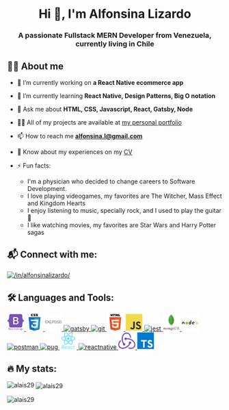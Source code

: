 <h1 align="center">Hi 👋, I'm Alfonsina Lizardo</h1>
<h3 align="center">A passionate Fullstack MERN Developer from Venezuela, currently living in Chile</h3>

<h2 align="left">👩‍💻 About me</h2>

- 🔭 I’m currently working on **a React Native ecommerce app**

- 🌱 I’m currently learning **React Native, Design Patterns, Big O notation**

- 💬 Ask me about **HTML, CSS, Javascript, React, Gatsby, Node**

- 👨‍💻 All of my projects are available at [my personal portfolio](https://alfonsinalizardo.netlify.app/)

- 📫 How to reach me **alfonsina.l@gmail.com**

- 📄 Know about my experiences on my [CV](https://drive.google.com/file/d/1pFEq0iGux0PD96aVIFfeH_fR-o1ydevb/view)

- ⚡ Fun facts:
  - I'm a physician who decided to change careers to Software Development.
  - I love playing videogames, my favorites are The Witcher, Mass Effect and Kingdom Hearts
  - I enjoy listening to music, specially rock, and I used to play the guitar 🎸
  - I like watching movies, my favorites are Star Wars and Harry Potter sagas

<h2 align="left">📬 Connect with me:</h2>
<p align="left">
<a href="https://linkedin.com/in//in/alfonsinalizardo/" target="blank"><img align="center" src="https://raw.githubusercontent.com/rahuldkjain/github-profile-readme-generator/master/src/images/icons/Social/linked-in-alt.svg" alt="/in/alfonsinalizardo/" height="30" width="40" /></a>
</p>

<h2 align="left">🛠️ Languages and Tools:</h2>
<p align="left"> <a href="https://getbootstrap.com" target="_blank" rel="noreferrer"> <img src="https://raw.githubusercontent.com/devicons/devicon/master/icons/bootstrap/bootstrap-plain-wordmark.svg" alt="bootstrap" width="40" height="40"/> </a> <a href="https://www.w3schools.com/css/" target="_blank" rel="noreferrer"> <img src="https://raw.githubusercontent.com/devicons/devicon/master/icons/css3/css3-original-wordmark.svg" alt="css3" width="40" height="40"/> </a> <a href="https://expressjs.com" target="_blank" rel="noreferrer"> <img src="https://raw.githubusercontent.com/devicons/devicon/master/icons/express/express-original-wordmark.svg" alt="express" width="40" height="40"/> </a> <a href="https://www.gatsbyjs.com/" target="_blank" rel="noreferrer"> <img src="https://www.vectorlogo.zone/logos/gatsbyjs/gatsbyjs-icon.svg" alt="gatsby" width="40" height="40"/> </a> <a href="https://git-scm.com/" target="_blank" rel="noreferrer"> <img src="https://www.vectorlogo.zone/logos/git-scm/git-scm-icon.svg" alt="git" width="40" height="40"/> </a> <a href="https://www.w3.org/html/" target="_blank" rel="noreferrer"> <img src="https://raw.githubusercontent.com/devicons/devicon/master/icons/html5/html5-original-wordmark.svg" alt="html5" width="40" height="40"/> </a> <a href="https://developer.mozilla.org/en-US/docs/Web/JavaScript" target="_blank" rel="noreferrer"> <img src="https://raw.githubusercontent.com/devicons/devicon/master/icons/javascript/javascript-original.svg" alt="javascript" width="40" height="40"/> </a> <a href="https://jestjs.io" target="_blank" rel="noreferrer"> <img src="https://www.vectorlogo.zone/logos/jestjsio/jestjsio-icon.svg" alt="jest" width="40" height="40"/> </a> <a href="https://www.mongodb.com/" target="_blank" rel="noreferrer"> <img src="https://raw.githubusercontent.com/devicons/devicon/master/icons/mongodb/mongodb-original-wordmark.svg" alt="mongodb" width="40" height="40"/> </a> <a href="https://nodejs.org" target="_blank" rel="noreferrer"> <img src="https://raw.githubusercontent.com/devicons/devicon/master/icons/nodejs/nodejs-original-wordmark.svg" alt="nodejs" width="40" height="40"/> </a> <a href="https://postman.com" target="_blank" rel="noreferrer"> <img src="https://www.vectorlogo.zone/logos/getpostman/getpostman-icon.svg" alt="postman" width="40" height="40"/> </a> <a href="https://pugjs.org" target="_blank" rel="noreferrer"> <img src="https://cdn.worldvectorlogo.com/logos/pug.svg" alt="pug" width="40" height="40"/> </a> <a href="https://reactjs.org/" target="_blank" rel="noreferrer"> <img src="https://raw.githubusercontent.com/devicons/devicon/master/icons/react/react-original-wordmark.svg" alt="react" width="40" height="40"/> </a> <a href="https://reactnative.dev/" target="_blank" rel="noreferrer"> <img src="https://reactnative.dev/img/header_logo.svg" alt="reactnative" width="40" height="40"/> </a> <a href="https://redux.js.org" target="_blank" rel="noreferrer"> <img src="https://raw.githubusercontent.com/devicons/devicon/master/icons/redux/redux-original.svg" alt="redux" width="40" height="40"/> </a> <a href="https://www.typescriptlang.org/" target="_blank" rel="noreferrer"> <img src="https://raw.githubusercontent.com/devicons/devicon/master/icons/typescript/typescript-original.svg" alt="typescript" width="40" height="40"/> </a> </p>

<h2 align="left">🔥 My stats:</h2>

<p><img align="left" src="https://github-readme-stats.vercel.app/api/top-langs?username=alais29&theme=midnight-purple&show_icons=true&locale=en&layout=compact" alt="alais29" /></p>

<p>&nbsp;<img align="center" src="https://github-readme-stats.vercel.app/api?username=alais29&theme=midnight-purple&show_icons=true&locale=en" alt="alais29" /></p>

<p><img align="center" src="https://github-readme-streak-stats.herokuapp.com/?user=alais29&theme=midnight-purple" alt="alais29" /></p>


<!--
**Alais29/Alais29** is a ✨ _special_ ✨ repository because its `README.md` (this file) appears on your GitHub profile.

Here are some ideas to get you started:

- 🔭 I’m currently working on ...
- 🌱 I’m currently learning ...
- 👯 I’m looking to collaborate on ...
- 🤔 I’m looking for help with ...
- 💬 Ask me about ...
- 📫 How to reach me: ...
- 😄 Pronouns: ...
- ⚡ Fun fact: ...
-->

